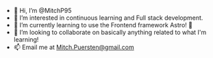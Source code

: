 - 👋 Hi, I’m @MitchP95
- 👀 I’m interested in continuous learning and Full stack development.
- 🌱 I’m currently learning to use the Frontend framework Astro! 🚀
- 💞️ I’m looking to collaborate on basically anything related to what I'm learning!
- 📫 Email me at Mitch.Puersten@gmail.com
